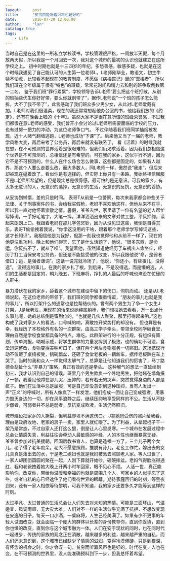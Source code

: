 ```yaml
---
layout:     post
title:      "贫穷而能听着风声也是好的"
date:       2016-07-29 12:00:00
author:     "lan"
catalog: true
tags:
    - Life
---
```


当时自己是在这里的一所私立学校读书，学校管理很严格，一周放半天假，每个月放两天假，所以我是一个月回去一次，我对这个城市的最初的认识也就建立在这所学校之上。
初中时期也就是十三四岁的年纪，多愁善感，敏感多疑，也就是在这个时候我遇见了自己能认可的人生第一位老师L。L老师刚毕业，教语文，初生牛犊不怕虎，比较看不起现在的教育制度，不愿做《病梅馆记》里的“鬻梅者”，所以我们班在全年级属于很有“特色”的班级，常常花时间和精力去和别的班争取倒数第一二名。
鉴于我们班“罪行累累”，学校领导告诉L老师“要么把这个班打散，从别的班抽些优生你好好带，要么你就别带了”，据传L老师说“一个班的孩子怎么能拆，大不了我不带了”，此言感动了我们班众多少男少女，从此对L老师爱戴有加。L老师对我们很温柔，现在的我还常常想起他办公室的书，他给我们放的《约定》，还有在晚会上唱的《十年》。虽然大家不是很在意所谓的班级荣誉感，不过我们都很在意L老师的感受，我们曾开小会讨论过L老师所需要面临的学校的压力，也有过努一把力的冲动，为这位老师争口气。
不过伴随着我们班同学抽烟被发现，近十人赌气翻墙逃跑，L老师也成功“下课”了。后来他又当了一届的老师，教学风格大变，再后来考了公务员，再后来就没有联系了。
看《活着》的时候我就在想，在不可预测的世界活着是很艰难的，但我们仍渴求活着，因为我们总相信这个世界是不可预测的，总相信还是有希望的。可在我的家乡，这似乎行不通，因为它不是不可预测的，什么人在什么场合怎么做事，这些都是固定的，如果有人越界，那这个人要么走要么改，而大多数人，同L老师一样，傲然说“我走”，但后来却被现在逼着改了。看似你是有选择的，但实际上你只有一条路。我始终相信屈服不是L老师所希望的，但是现实总是很骨感。最可怕的是无意识。可我的家乡，有太多无意识的人，无意识的选择，无意识的生活，无意识的反抗，无意识的妥协。

从妥协到懒惰，差的只是时间。
表哥T从前是一位警察，每次来我家都会带些关于法律、关于刑事案件的书，会给我买假枪，老妈不喜欢他这样，但他从来不在乎，所以我一直对他怀着崇敬之情。暑假，爷爷去世，家里请了一位有名望的老人帮忙写悼词，一手好毛笔字，大笔一挥，洋洋洒洒出来的文章对仗工整，平仄押韵，读起来朗朗上口。我跟着老妈在那儿学包冥钞，因为从没见过这些，我倒是自得其乐。表哥T偷偷拽着我说，“你学这没用的干啥，跟着那个老师学学写悼词这些，这才长知识”。我相信他是为我好，但那一刻我也觉得他和从前不一样了，现在的他更注重功利。晚上和他们聊天，忘了是什么话题了，他说，“很多东西，是命运，你反抗不了，就从了呗”。我望着他，虽然知道他经历了车祸出人命坐牢，经历了打工当保安考公务员，但还是不能接受他的改变，所以我跟他说“命，是弱者借口；运，是强者谦词”。这话一说完就冷场了，他说，“你还小，有些事儿，没得选”。
没得选的事儿，在我的家乡扎了根，到后来，不是没得选，而是懒的选，人们的生活都是固定的，朝九晚五，下班麻将，挣扎的人最后的呼喊也淹没在忙碌的人群中。

暴力潜伏在我的家乡，舔着这个城市在建设中留下的伤口，伺机而动。
还是从L老师说起，在这位老师的带领下，我们班的同学都很重情谊，“朋友的事儿也就是我的事儿”，所以打架什么的通常也是拉帮结伙的。曾有两个男生为了争一个女生J打架，J是我老友，用现在的话来说她纯属躺枪，我们想拉她去看看，万一出点什么事儿呢，她的总结倒是蛮到位的，“也就是几伙人聚聚，那里打得起来哟。”这也构成了我对家乡人的看法，口号喊的响，真敢拉开架势打的却没有。
但也算是有幸，我经历了本校格外有名的一次群架，由高三学子牵头，带领全校同学砸食堂，理由自然是学校食堂都具备的特点，难吃。此群架进行的十分正规，有组织有策划，传单海报，呐喊示威，将学生群体的力量发挥到了极致，也的确功不可没，食堂迅速整改，食物变得美味可口了，但在两个月后食物服务一切照旧。这场抗议行动不仅砸了桌椅板凳，锅碗瓢盆，还砸了食堂老板的一辆新车，据传老板趴在车上哭了。当时的我和众人一样觉得太解气了，总算是让他知道我们的厉害了，马丁路德金胡扯什么“非暴力”策略，真正有效的还是拳头。
这种解气的想法一直延续到初三，我才认识到自己的错误。班里几个男生欺负一个外地男生，把他堵在墙角揍了一顿，我看见他蹲在那儿哭，压抑的、若有若无的哭声，突然觉得身边的人都是疯子。他们在生活中总是屈服，可是自己却没意识到这种压抑，当有人发出一声“正义”的呼喊时，所有人像疯了一样发泄，他们抱成一团让自己变成强者，用暴力毁灭身边的一切，却在风平浪静之后，继续压抑地享受同样的不公。生活从不缺少弱者，可弱者并不总是弱者，反抗变成欺凌，生活仍然照旧。

城市建设把家乡的人撕裂，但利益却填不满这伤口。
J拿她爸受伤的照片给我看，理由是政府收地，老家的房子一卖，家里人就红眼了。为了利益，从拿起棍子干一架乃是常态，不过自家人还打这么狠，倒是让人心里发寒。一个城市在发展过程中总会让情感失真，利益往往会牵动人最敏感的神经，人的本性也继而暴露无疑。
爷爷曾参加过抗美援朝，回国后教书育人，也算是造福一方了。三个儿子两个女儿，老了得了老年痴呆，老大不愿意照顾，推脱有孙儿，老幺工作忙，嫁出去的女儿真真是泼出去的水，于是老二媳妇也就是我妈被派去照顾老人家。等人过世了，一家人却团团圆圆的聚在一起，人刚下葬就开始吵，砸碗摔盆。老妈气得脸涨得通红，我和老爸拽着她大晚上开两小时车回家，眼不见心不烦。
人活一世，真正能影响你，改变你，带给你温暖和幸福的也就是周围几个人，可家乡的人似乎忘了这些，或者自私的心已经遮住了他们看待世界的眼睛。期待家庭回归的时刻，等黑夜到来，还有一家人相依等待黎明，可我不知道，我的家乡还要多久才能等到这样的时刻。

太过平凡、太过普通的生活总会让人们失去对未知的热情。可能是三面环山，气温适宜，风调雨顺，无大灾大难，人们对不一样的生活似乎充满了抗拒，不想改变现在安逸的日子，每天一口小酒，一桌麻将，人生己经美满了。如果有少不更事的年轻人试图改变，就会面临一个庞大的群体以长辈的身份教导你，直到你妥协，直到你也懒的改变，直到你与这个城市融为一体。人们在安于现状的同时，也在同时代一起进步，传统的家族的观念正在消散，越来越多的利益，越来越严重的自私，而人们还未意识到，这个城市已经缺少了情感的滋润，变得冷漠僵硬，只是到夜深，有怀念的机会之时，你才会叹一句，贫穷而听着风声也是好的。时代在变，人也在变，在不可预测的世界里，没人能准确预料到下一步，但我总怀着希望。